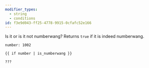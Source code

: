 ```yaml
---
modifier_types:
  - string
  - conditions
id: f3e9d043-ff25-4778-9915-0cfafc52e166
---
```

Is it or is it not numberwang? Returns `true` if it is indeed numberwang.

```.language-yaml
number: 1002
```

```
{{ if number | is_numberwang }}
```

```.language-output
???
```
